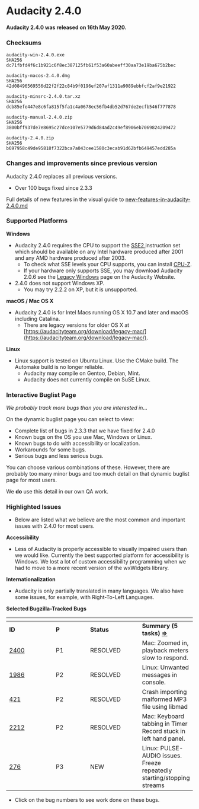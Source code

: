 # Audacity 2.4.0

**Audacity 2.4.0 was released on 16th May 2020.**

### Checksums

```
audacity-win-2.4.0.exe 
SHA256 dc71fbfd4f6c1b921c6f8ec387125fb61f53a60abeeff30aa73e19ba675b2bec

audacity-macos-2.4.0.dmg 
SHA256 42d08496569556d22f2f22c84b9f0196ef207af1311a9089ebbfcf2af9e21922

audacity-minsrc-2.4.0.tar.xz 
SHA256 dcb85efe447e8c6fa815f5fa1c4a0678ec56fb4db52d767de2ecfb546f777878

audacity-manual-2.4.0.zip 
SHA256 3800bff937de7e8695c27dce107e5779d6d84ad2c49ef8906eb7069824209472

audacity-2.4.0.zip 
SHA256 b697958c49de95818f7322bca7a043cee1580c3ecab91d62bfb649457edd285a
```

### Changes and improvements since previous version

Audacity 2.4.0 replaces all previous versions.

* Over 100 bugs fixed since 2.3.3

Full details of new features in the visual guide to [new-features-in-audacity-2.4.0.md](new-features-in-audacity-2.4.0.md "mention")

### Supported Platforms

**Windows**

* Audacity 2.4.0 requires the CPU to support the [SSE2 ](http://en.wikipedia.org/wiki/SSE2)instruction set which should be available on any Intel hardware produced after 2001 and any AMD hardware produced after 2003.
  * To check what SSE levels your CPU supports, you can install [CPU-Z](http://www.cpuid.com/softwares/cpu-z.html).
  * If your hardware only supports SSE, you may download Audacity 2.0.6 see the [Legacy Windows](https://www.audacityteam.org/download/legacy-windows/) page on the Audacity Website.
* 2.4.0 does not support Windows XP.
  * You may try 2.2.2 on XP, but it is unsupported.

**macOS / Mac OS X**

* Audacity 2.4.0 is for Intel Macs running OS X 10.7 and later and macOS including Catalina.
  * There are legacy versions for older OS X at [https://audacityteam.org/download/legacy-mac/](https://audacityteam.org/download/legacy-mac/).

**Linux**

* Linux support is tested on Ubuntu Linux. Use the CMake build. The Automake build is no longer reliable.
  * Audacity may compile on Gentoo, Debian, Mint.
  * Audacity does not currently compile on SuSE Linux.

### Interactive Buglist Page

_We probably track more bugs than you are interested in..._

On the dynamic buglist page you can select to view:

* Complete list of bugs in 2.3.3 that we have fixed for 2.4.0
* Known bugs on the OS you use Mac, Windows or Linux.
* Known bugs to do with accessibility or localization.
* Workarounds for some bugs.
* Serious bugs and less serious bugs.

You can choose various combinations of these. However, there are probably too many minor bugs and too much detail on that dynamic buglist page for most users.

We **do** use this detail in our own QA work.

### Highlighted Issues

* Below are listed what we believe are the most common and important issues with 2.4.0 for most users.

**Accessibility**

* Less of Audacity is properly accessible to visually impaired users than we would like. Currently the best supported platform for accessibility is Windows. We lost a lot of custom accessibility programming when we had to move to a more recent version of the wxWidgets library.

**Internationalization**

* Audacity is only partially translated in many languages. We also have some issues, for example, with Right-To-Left Languages.

**Selected Bugzilla-Tracked Bugs**

<table data-header-hidden><thead><tr><th width="113"></th><th width="79"></th><th width="126"></th><th></th></tr></thead><tbody><tr><td><strong>ID</strong></td><td><strong>P</strong></td><td><strong>Status</strong></td><td><strong>Summary (5 tasks)</strong> <a href="http://bugzilla.audacityteam.org/buglist.cgi?&#x26;field0-0-0=bug_id&#x26;type0-0-0=equals&#x26;value0-0-0=276&#x26;field0-0-1=bug_id&#x26;type0-0-1=equals&#x26;value0-0-1=421&#x26;field0-0-2=bug_id&#x26;type0-0-2=equals&#x26;value0-0-2=1986&#x26;field0-0-3=bug_id&#x26;type0-0-3=equals&#x26;value0-0-3=2212&#x26;field0-0-4=bug_id&#x26;type0-0-4=equals&#x26;value0-0-4=2400&#x26;field0-1-0=bug_status&#x26;type0-1-0=notequals&#x26;value0-1-0=CLOSED"><strong>⇒</strong></a></td></tr><tr><td><a href="http://bugzilla.audacityteam.org/show_bug.cgi?id=2400">2400</a></td><td>P1</td><td>RESOLVED</td><td>Mac: Zoomed in, playback meters slow to respond.</td></tr><tr><td><a href="http://bugzilla.audacityteam.org/show_bug.cgi?id=1986">1986</a></td><td>P2</td><td>RESOLVED</td><td>Linux: Unwanted messages in console.</td></tr><tr><td><a href="http://bugzilla.audacityteam.org/show_bug.cgi?id=421">421</a></td><td>P2</td><td>RESOLVED</td><td>Crash importing malformed MP3 file using libmad</td></tr><tr><td><a href="http://bugzilla.audacityteam.org/show_bug.cgi?id=2212">2212</a></td><td>P2</td><td>RESOLVED</td><td>Mac: Keyboard tabbing in Timer Record stuck in left hand panel.</td></tr><tr><td><a href="http://bugzilla.audacityteam.org/show_bug.cgi?id=276">276</a></td><td>P3</td><td>NEW</td><td>Linux: PULSE-AUDIO issues. Freeze repeatedly starting/stopping streams</td></tr></tbody></table>

* Click on the bug numbers to see work done on these bugs.
